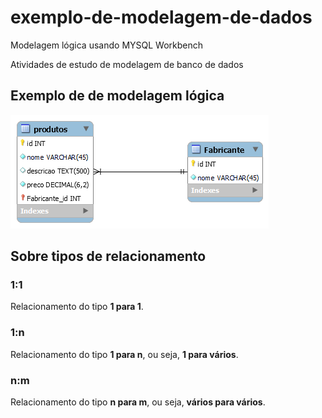 # exemplo-de-modelagem-de-dados
 Modelagem lógica usando MYSQL Workbench

 Atividades de estudo de modelagem de banco de dados

 ## Exemplo de de modelagem lógica
 !["modelo lógico do sistema de vendas](image-logica.png)

 ## Sobre tipos de relacionamento

 ### 1:1

 Relacionamento do tipo **1 para 1**.

 ### 1:n

 Relacionamento do tipo **1 para n**, ou seja, **1 para vários**.
 ### n:m

 Relacionamento do tipo **n para m**, ou seja, **vários para vários**.
